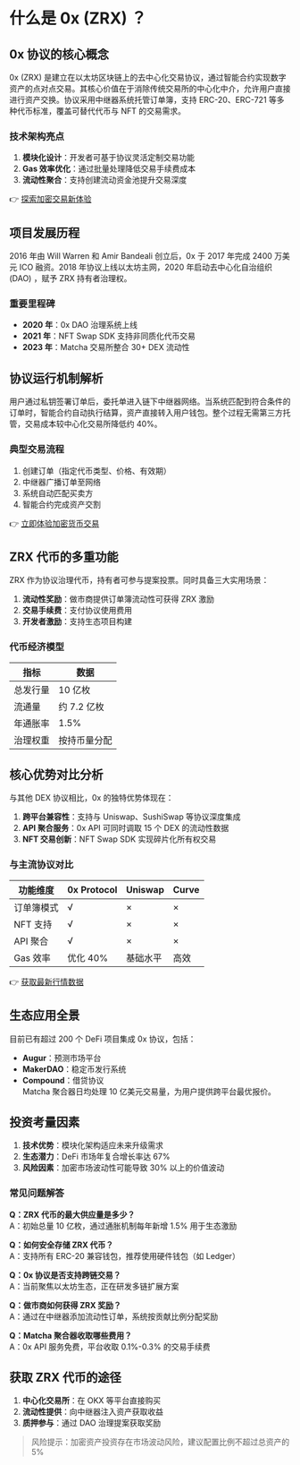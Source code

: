 # 什么是 0x (ZRX) ？  

## 0x 协议的核心概念  
0x (ZRX) 是建立在以太坊区块链上的去中心化交易协议，通过智能合约实现数字资产的点对点交易。其核心价值在于消除传统交易所的中心化中介，允许用户直接进行资产交换。协议采用中继器系统托管订单簿，支持 ERC-20、ERC-721 等多种代币标准，覆盖可替代代币与 NFT 的交易需求。  

### 技术架构亮点  
1. **模块化设计**：开发者可基于协议灵活定制交易功能  
2. **Gas 效率优化**：通过批量处理降低交易手续费成本  
3. **流动性聚合**：支持创建流动资金池提升交易深度  

👉 [探索加密交易新体验](https://bit.ly/okx_welcome)  

## 项目发展历程  
2016 年由 Will Warren 和 Amir Bandeali 创立后，0x 于 2017 年完成 2400 万美元 ICO 融资。2018 年协议上线以太坊主网，2020 年启动去中心化自治组织 (DAO) ，赋予 ZRX 持有者治理权。  

### 重要里程碑  
- **2020 年**：0x DAO 治理系统上线  
- **2021 年**：NFT Swap SDK 支持非同质化代币交易  
- **2023 年**：Matcha 交易所整合 30+ DEX 流动性  

## 协议运行机制解析  
用户通过私钥签署订单后，委托单进入链下中继器网络。当系统匹配到符合条件的订单时，智能合约自动执行结算，资产直接转入用户钱包。整个过程无需第三方托管，交易成本较中心化交易所降低约 40%。  

### 典型交易流程  
1. 创建订单（指定代币类型、价格、有效期）  
2. 中继器广播订单至网络  
3. 系统自动匹配买卖方  
4. 智能合约完成资产交割  

👉 [立即体验加密货币交易](https://bit.ly/okx_welcome)  

## ZRX 代币的多重功能  
ZRX 作为协议治理代币，持有者可参与提案投票。同时具备三大实用场景：  
1. **流动性奖励**：做市商提供订单簿流动性可获得 ZRX 激励  
2. **交易手续费**：支付协议使用费用  
3. **开发者激励**：支持生态项目构建  

### 代币经济模型  
| 指标        | 数据          |
|-------------|---------------|
| 总发行量    | 10 亿枚       |
| 流通量      | 约 7.2 亿枚   |
| 年通胀率    | 1.5%          |
| 治理权重    | 按持币量分配  |

## 核心优势对比分析  
与其他 DEX 协议相比，0x 的独特优势体现在：  
1. **跨平台兼容性**：支持与 Uniswap、SushiSwap 等协议深度集成  
2. **API 聚合服务**：0x API 可同时调取 15 个 DEX 的流动性数据  
3. **NFT 交易创新**：NFT Swap SDK 实现碎片化所有权交易  

### 与主流协议对比  
| 功能维度      | 0x Protocol   | Uniswap       | Curve         |
|---------------|---------------|---------------|---------------|
| 订单簿模式    | √             | ×             | ×             |
| NFT 支持      | √             | ×             | ×             |
| API 聚合      | √             | ×             | ×             |
| Gas 效率      | 优化 40%      | 基础水平      | 高效          |

👉 [获取最新行情数据](https://bit.ly/okx_welcome)  

## 生态应用全景  
目前已有超过 200 个 DeFi 项目集成 0x 协议，包括：  
- **Augur**：预测市场平台  
- **MakerDAO**：稳定币发行系统  
- **Compound**：借贷协议  
Matcha 聚合器日均处理 10 亿美元交易量，为用户提供跨平台最优报价。  

## 投资考量因素  
1. **技术优势**：模块化架构适应未来升级需求  
2. **生态潜力**：DeFi 市场年复合增长率达 67%  
3. **风险因素**：加密市场波动性可能导致 30% 以上的价值波动  

### 常见问题解答  
**Q：ZRX 代币的最大供应量是多少？**  
A：初始总量 10 亿枚，通过通胀机制每年新增 1.5% 用于生态激励  

**Q：如何安全存储 ZRX 代币？**  
A：支持所有 ERC-20 兼容钱包，推荐使用硬件钱包（如 Ledger）  

**Q：0x 协议是否支持跨链交易？**  
A：当前聚焦以太坊生态，正在研发多链扩展方案  

**Q：做市商如何获得 ZRX 奖励？**  
A：通过在中继器添加流动性订单，系统按贡献比例分配奖励  

**Q：Matcha 聚合器收取哪些费用？**  
A：0x API 服务免费，平台收取 0.1%-0.3% 的交易手续费  

## 获取 ZRX 代币的途径  
1. **中心化交易所**：在 OKX 等平台直接购买  
2. **流动性提供**：向中继器注入资产获取收益  
3. **质押参与**：通过 DAO 治理提案获取奖励  

> 风险提示：加密资产投资存在市场波动风险，建议配置比例不超过总资产的 5%